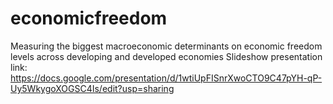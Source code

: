 # economicfreedom
Measuring the biggest macroeconomic determinants on economic freedom levels across developing and developed economies
Slideshow presentation link: https://docs.google.com/presentation/d/1wtiUpFISnrXwoCTO9C47pYH-qP-Uy5WkygoXOGSC4Is/edit?usp=sharing
